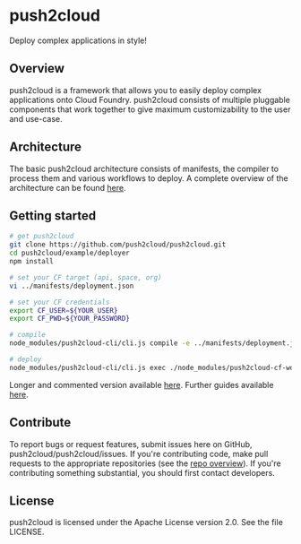# push2cloud
Deploy complex applications in style!

## Overview
push2cloud is a framework that allows you to easily deploy complex applications onto Cloud Foundry. push2cloud consists of multiple pluggable components that work together to give maximum customizability to the user and use-case.

## Architecture
The basic push2cloud architecture consists of manifests, the compiler to process them and various workflows to deploy. A complete overview of the architecture can be found [here](docs/architecture.md).

## Getting started
```bash
# get push2cloud
git clone https://github.com/push2cloud/push2cloud.git
cd push2cloud/example/deployer
npm install

# set your CF target (api, space, org)
vi ../manifests/deployment.json

# set your CF credentials
export CF_USER=${YOUR_USER}
export CF_PWD=${YOUR_PASSWORD}

# compile
node_modules/push2cloud-cli/cli.js compile -e ../manifests/deployment.json

# deploy
node_modules/push2cloud-cli/cli.js exec ./node_modules/push2cloud-cf-workflows/simple.js
```

Longer and commented version available [here](guides/getting_started.md). Further guides available [here](guides/guide_list.md).

## Contribute
To report bugs or request features, submit issues here on GitHub, push2cloud/push2cloud/issues. If you're contributing code, make pull requests to the appropriate repositories (see the [repo overview](docs/repositories.md)). If you're contributing something substantial, you should first contact developers.

## License
push2cloud is licensed under the Apache License version 2.0. See the file LICENSE.
